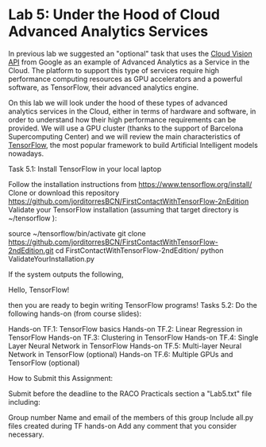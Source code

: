 # Lab 5: Under the Hood of Cloud Advanced Analytics Services

In previous lab we suggested an "optional" task that uses the [Cloud Vision API](https://cloud.google.com/vision/) from Google as an example of Advanced Analytics as a Service in the Cloud. The platform to support this type of services require high performance computing resources as GPU accelerators and a powerful software, as TensorFlow, their advanced analytics engine. 

On this lab we will look under the hood of these types of advanced analytics services in the Cloud, either in terms of hardware and software, in order to understand how their high performance requirements can be provided. We will use a GPU cluster (thanks to the support of Barcelona Supercomputing Center) and we will review the main characteristics of [TensorFlow](https://www.tensorflow.org), the most popular framework to build Artificial Intelligent models nowadays. 

Task 5.1: Install TensorFlow in your local laptop

Follow the installation instructions from https://www.tensorflow.org/install/
Clone or download this repository https://github.com/jorditorresBCN/FirstContactWithTensorFlow-2nEdition
Validate your TensorFlow installation (assuming that target directory is ~/tensorflow ):

source ~/tensorflow/bin/activate 
git clone https://github.com/jorditorresBCN/FirstContactWithTensorFlow-2ndEdition.git
cd FirstContactWithTensorFlow-2ndEdition/
python ValidateYourInstallation.py

If the system outputs the following,

Hello, TensorFlow!

then you are ready to begin writing TensorFlow programs!
Tasks 5.2: Do the following hands-on (from course slides):

Hands-on TF.1: TensorFlow basics
Hands-on TF.2: Linear Regression in TensorFlow
Hands-on TF.3: Clustering in TensorFlow
Hands-on TF.4: Single Layer Neural Network in TensorFlow
Hands-on TF.5: Multi-layer Neural Network in TensorFlow (optional)
Hands-on TF.6: Multiple GPUs and TensorFlow (optional)

How to Submit this Assignment:  

Submit before the deadline to the RACO Practicals section a "Lab5.txt" file including:

Group number
Name and email of the members of this group
Include all.py files created during TF hands-on
Add any comment that you consider necessary.

